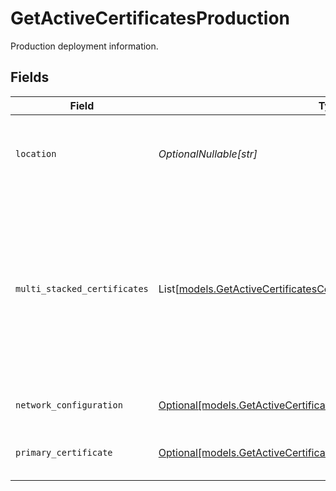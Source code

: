 # GetActiveCertificatesProduction

Production deployment information.


## Fields

| Field                                                                                                                                                  | Type                                                                                                                                                   | Required                                                                                                                                               | Description                                                                                                                                            |
| ------------------------------------------------------------------------------------------------------------------------------------------------------ | ------------------------------------------------------------------------------------------------------------------------------------------------------ | ------------------------------------------------------------------------------------------------------------------------------------------------------ | ------------------------------------------------------------------------------------------------------------------------------------------------------ |
| `location`                                                                                                                                             | *OptionalNullable[str]*                                                                                                                                | :heavy_minus_sign:                                                                                                                                     | The URL path where you can GET the production deployment.                                                                                              |
| `multi_stacked_certificates`                                                                                                                           | List[[models.GetActiveCertificatesCertificatesMultiStackedCertificates](../models/getactivecertificatescertificatesmultistackedcertificates.md)]       | :heavy_minus_sign:                                                                                                                                     | Dual-stacked certificates today include an ECDSA certificate in addition to an RSA certificate. Deployment may include many dual-stacked certificates. |
| `network_configuration`                                                                                                                                | [Optional[models.GetActiveCertificatesCertificatesNetworkConfiguration]](../models/getactivecertificatescertificatesnetworkconfiguration.md)           | :heavy_minus_sign:                                                                                                                                     | Network configuration properties.                                                                                                                      |
| `primary_certificate`                                                                                                                                  | [Optional[models.GetActiveCertificatesCertificatesPrimaryCertificate]](../models/getactivecertificatescertificatesprimarycertificate.md)               | :heavy_minus_sign:                                                                                                                                     | Primary certificate for Enrollment.                                                                                                                    |